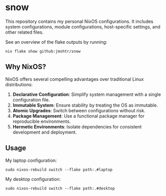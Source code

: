 # snow

This repository contains my personal NixOS configurations. It includes system configurations, module configurations, host-specific settings, and other related files.

See an overview of the flake outputs by running: 
```
nix flake show github:jmshtr/snow
```


## Why NixOS?

NixOS offers several compelling advantages over traditional Linux distributions:

1. **Declarative Configuration**: Simplify system management with a single configuration file.
2. **Immutable System**: Ensure stability by treating the OS as immutable.
3. **Atomic Upgrades**: Switch between configurations without risk.
4. **Package Management**: Use a functional package manager for reproducible environments.
5. **Hermetic Environments**: Isolate dependencies for consistent development and deployment.

## Usage
My laptop configuration:

```
sudo nixos-rebuild switch --flake path:.#laptop
```

My desktop configuration:
```
sudo nixos-rebuild switch --flake path:.#desktop
```